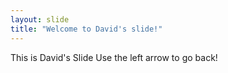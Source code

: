 ```yaml
---
layout: slide
title: "Welcome to David's slide!"
---
```

This is David's Slide
Use the left arrow to go back!
